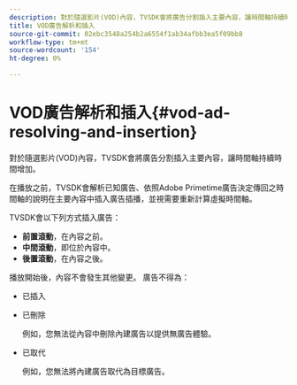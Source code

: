 ```yaml
---
description: 對於隨選影片(VOD)內容，TVSDK會將廣告分割插入主要內容，讓時間軸持續時間增加。
title: VOD廣告解析和插入
source-git-commit: 02ebc3548a254b2a6554f1ab34afbb3ea5f09bb8
workflow-type: tm+mt
source-wordcount: '154'
ht-degree: 0%

---
```


# VOD廣告解析和插入{#vod-ad-resolving-and-insertion}

對於隨選影片(VOD)內容，TVSDK會將廣告分割插入主要內容，讓時間軸持續時間增加。

在播放之前，TVSDK會解析已知廣告、依照Adobe Primetime廣告決定傳回之時間軸的說明在主要內容中插入廣告插播，並視需要重新計算虛擬時間軸。

TVSDK會以下列方式插入廣告：

* **前置滾動**，在內容之前。
* **中間滾動**，即位於內容中。
* **後置滾動**，在內容之後。

播放開始後，內容不會發生其他變更。 廣告不得為：

* 已插入
* 已刪除

  例如，您無法從內容中刪除內建廣告以提供無廣告體驗。
* 已取代

  例如，您無法將內建廣告取代為目標廣告。
